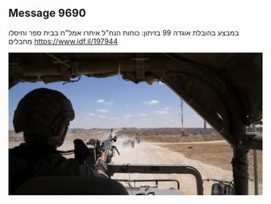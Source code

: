 ## Message 9690

במבצע בהובלת אוגדה 99 בזיתון:
כוחות הנח"ל איתרו אמל"ח בבית ספר וחיסלו מחבלים
https://www.idf.il/197944

![Photo](9690/9690_photo.jpg)
